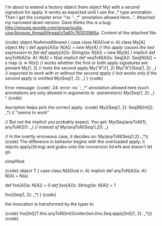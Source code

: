 I'm about to extend a factory object (here object My) with a second signature for apply. It works as expected until I use the _* type annotation. Then I get the compiler error "no ': _*' annotation allowed here...". Attached my narrowed down version.
Dave thinks this is a bug: http://groups.google.com/group/scala-user/browse_thread/thread/c5a81c76301086fa.
Content of the attached file:

{code}
object NoAnnotAllowed {
  case class N[A](val n: A)
  class My[A]
  object My {
    def apply[A](a: N[A]*)            = new My[A]
	// this apply causes the last expression to fail
    def apply[A](s: String)(a: N[A]*) = new My[A]
  }
  implicit def anyToN[A](a: A): N[A] = N(a)
  implicit def seqToN[A](s: Seq[A]): Seq[N[A]] = s map (x => N(x))
  // works whether the first or  both apply signatures are present
  My(1, 2)
  // tests the second apply
  My("A")(1, 2)
  My("A")(Seq(1, 2): _*)
  // expected to work with or without the second apply
  // but works only if the second apply is omitted
  My(Seq(1, 2): _*)
}
{code}

Error message:
{code}
<console>:24: error: no `: _*' annotation allowed here
(such annotations are only allowed in arguments to *-parameters)
         My(Seq(1, 2): _*)
                     ^
{code}

Ascription helps pick the correct apply:
{code}
My((Seq(1, 2): Seq[N[Int]]):  _*)  // "seems to work"

// But not the implicit you probably expect. You get:
My(Seq(anyToN(1), anyToN(2)): _*)
// instead of
My(seqToN(Seq(1,2)): _*)

// In the overtly erroneous case, it decides on:
My(anyToN(Seq(1,2): _*))
{code}
The difference in behavior begins with the overloaded apply; it rejects apply(String) and grabs onto the conversion Int=>N and doesn't let go.

simplified

{code}
object T {
  case class N[A](val n: A)
  implicit def anyToN[A](a: A): N[A] = N(a)

  def foo[A](a: N[A]*) = 0
  def foo[A](s: String)(a: N[A]*) = 1

  foo(Seq(1, 2): _*)
}
{code}

the invocation is transformed by the typer to

{code}
foo[Int](T.this.anyToN[Int]((collection.this.Seq.apply[Int](1, 2): _*)))
{code}
